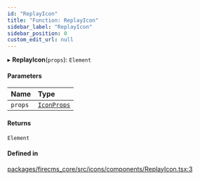 ```yaml
---
id: "ReplayIcon"
title: "Function: ReplayIcon"
sidebar_label: "ReplayIcon"
sidebar_position: 0
custom_edit_url: null
---
```


▸ **ReplayIcon**(`props`): `Element`

#### Parameters

| Name | Type |
| :------ | :------ |
| `props` | [`IconProps`](../types/IconProps.md) |

#### Returns

`Element`

#### Defined in

[packages/firecms_core/src/icons/components/ReplayIcon.tsx:3](https://github.com/FireCMSco/firecms/blob/d45f3739/packages/firecms_core/src/icons/components/ReplayIcon.tsx#L3)
